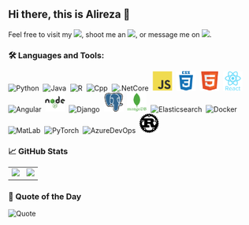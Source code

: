 ## Hi there, this is Alireza 👋

Feel free to visit my
  <a href="https://www.linkedin.com/in/alireza-tajmirriahi/"><img src="https://img.shields.io/badge/LinkedIn-0077B5?style=flat&logo=linkedin&logoColor=white" height="18" /></a>,
shoot me an
  <a href="mailto:tajmirriahi.alireza@gmail.com"><img src="https://img.shields.io/badge/Email-D14836?style=flat&logo=gmail&logoColor=white" height="18" /></a>,
or message me on 
  <a href="https://t.me/artr99"><img src="https://img.shields.io/badge/Telegram-2CA5E0?style=flat&logo=telegram&logoColor=white" height="18" /></a>.

### :hammer_and_wrench: Languages and Tools:

<div>
  <img src="https://cdn.jsdelivr.net/gh/devicons/devicon@latest/icons/python/python-original.svg" title="Python" alt="Python" width="40" height="40"/>&nbsp;
  <img src="https://cdn.jsdelivr.net/gh/devicons/devicon@latest/icons/java/java-original.svg" title="Java" alt="Java" width="40" height="40"/>&nbsp;
  <img src="https://cdn.jsdelivr.net/gh/devicons/devicon@latest/icons/r/r-original.svg" title="R" alt="R" width="40" height="40"/>&nbsp;
  <img src="https://cdn.jsdelivr.net/gh/devicons/devicon@latest/icons/cplusplus/cplusplus-original.svg" title="Cpp"  alt="Cpp" width="40" height="40"/>&nbsp;
  <img src="https://cdn.jsdelivr.net/gh/devicons/devicon@latest/icons/dotnetcore/dotnetcore-original.svg" title=".NetCore" alt=".NetCore" width="40" height="40"/>&nbsp;
  <img src="https://github.com/devicons/devicon/blob/master/icons/javascript/javascript-original.svg" title="JavaScript" alt="JavaScript" width="40" height="40"/>&nbsp;
  <img src="https://github.com/devicons/devicon/blob/master/icons/css3/css3-plain-wordmark.svg"  title="CSS3" alt="CSS" width="40" height="40"/>&nbsp;
  <img src="https://github.com/devicons/devicon/blob/master/icons/html5/html5-original.svg" title="HTML5" alt="HTML" width="40" height="40"/>&nbsp;
  <img src="https://github.com/devicons/devicon/blob/master/icons/react/react-original-wordmark.svg" title="React" alt="React" width="40" height="40"/>&nbsp;
  <img src="https://cdn.jsdelivr.net/gh/devicons/devicon@latest/icons/angular/angular-original.svg" title="Angular" alt="Angular" width="40" height="40"/>&nbsp;
  <img src="https://github.com/devicons/devicon/blob/master/icons/nodejs/nodejs-original-wordmark.svg" title="NodeJS" alt="NodeJS" width="40" height="40"/>&nbsp;
  <img src="https://cdn.jsdelivr.net/gh/devicons/devicon@latest/icons/django/django-plain.svg" title="Django" alt="Django" width="40" height="40"/>&nbsp;
  <img src="https://github.com/devicons/devicon/blob/master/icons/postgresql/postgresql-original.svg" title="Postgresql"  alt="Postgresql" width="40" height="40"/>&nbsp;
  <img src="https://github.com/devicons/devicon/blob/master/icons/mongodb/mongodb-plain-wordmark.svg" title="Mongodb"  alt="Mongodb" width="40" height="40"/>&nbsp;
  <img src="https://cdn.jsdelivr.net/gh/devicons/devicon@latest/icons/elasticsearch/elasticsearch-original.svg" title="Elasticsearch"  alt="Elasticsearch" height="40"/>&nbsp;
  <img src="https://cdn.jsdelivr.net/gh/devicons/devicon@latest/icons/docker/docker-original.svg" title="Docker"  alt="Docker" width="40" height="40"/>&nbsp;
  <img src="https://cdn.jsdelivr.net/gh/devicons/devicon@latest/icons/matlab/matlab-original.svg" title="MatLab"  alt="MatLab" width="40" height="40"/>&nbsp;
  <img src="https://cdn.jsdelivr.net/gh/devicons/devicon@latest/icons/pytorch/pytorch-original.svg" title="PyTorch"  alt="PyTorch" width="40" height="40"/>&nbsp;
  <img src="https://cdn.jsdelivr.net/gh/devicons/devicon@latest/icons/azuredevops/azuredevops-original.svg" title="AzureDevOps"  alt="AzureDevOps" width="40" height="40"/>&nbsp;
  <img src="https://github.com/devicons/devicon/blob/master/icons/rust/rust-original.svg" title="Rust" alt="Rust" width="40" height="40"/>&nbsp;
          
</div>

### 📈 GitHub Stats
<div align="center">
  <table style="border: none;">
    <tr>
      <td>
        <img src="https://github-readme-stats.vercel.app/api?username=alirezat99&show_icons=True&theme=transparent" />
      </td>
      <td>
        <img src="https://github-readme-stats.vercel.app/api/top-langs/?username=alirezat99&layout=compact&theme=transparent&langs_count=8" />
      </td>
    </tr>
  </table>
</div>

### 📜 Quote of the Day
![Quote](https://quotes-github-readme.vercel.app/api?type=horizontal)

<!-- Backup stuff
![Stat](https://github-readme-stats.vercel.app/api?username=alirezat99&show_icons=True&theme=transparent)
![Top Languages](https://github-readme-stats.vercel.app/api/top-langs/?username=alirezat99&layout=compact&theme=transparent&langs_count=8)
### 📫 How to Reach Me
### 🚀 About Me
- 🔭 I’m currently working on ...
- 🌱 I’m currently learning ...
- 👯 I’m looking to collaborate on ...
- 🤔 I’m looking for help with ...
- 💬 Ask me about ...
- 📫 How to reach me: ...
- 😄 Pronouns: ...
- ⚡ Fun fact: ...
-->
